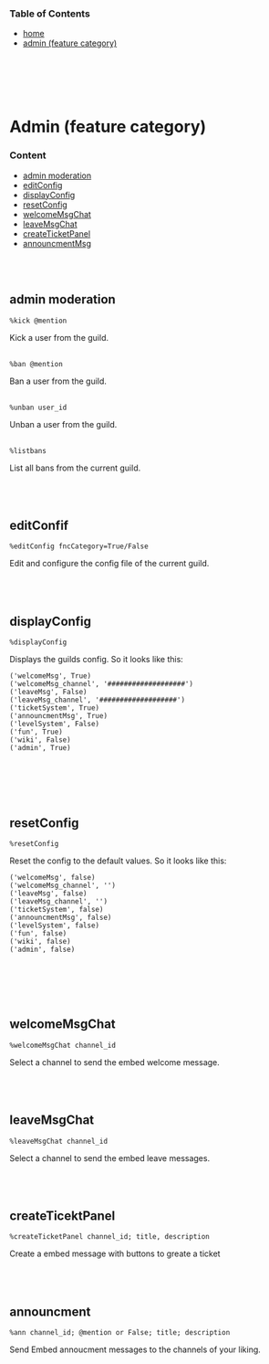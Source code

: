 ### Table of Contents
- [home](index.md)
- [admin (feature category)](admin.md)

<br><br><br><br>


# Admin (feature category)

### Content
- [admin moderation](#admin-moderation)
- [editConfig](#editConfig)
- [displayConfig](#displayConfig)
- [resetConfig](#resetConfig)
- [welcomeMsgChat](#welcomeMsgChat)
- [leaveMsgChat](#leaveMsgChat)
- [createTicketPanel](#createTicketPanel)
- [announcmentMsg](#announcmentMsg)

<br><br>

## __admin moderation__
```
%kick @mention
```
Kick a user from the guild.
<br><br>
```
%ban @mention
```
Ban a user from the guild.
<br><br>
```
%unban user_id
```
Unban a user from the guild.
<br><br>
```
%listbans
```
List all bans from the current guild.
<br><br><br><br>
## __editConfif__
```
%editConfig fncCategory=True/False
```
Edit and configure the config file of the current guild.
<br><br><br><br>
## __displayConfig__
```
%displayConfig
```
Displays the guilds config.
So it looks like this:
```
('welcomeMsg', True)
('welcomeMsg_channel', '###################')
('leaveMsg', False)
('leaveMsg_channel', '###################')
('ticketSystem', True)
('announcmentMsg', True)
('levelSystem', False)
('fun', True)
('wiki', False)
('admin', True)
```
<br><br><br><br>
## __resetConfig__
```
%resetConfig
```
Reset the config to the default values.
So it looks like this:
```
('welcomeMsg', false)
('welcomeMsg_channel', '')
('leaveMsg', false)
('leaveMsg_channel', '')
('ticketSystem', false)
('announcmentMsg', false)
('levelSystem', false)
('fun', false)
('wiki', false)
('admin', false)
```
<br><br><br><br>
## __welcomeMsgChat__
```
%welcomeMsgChat channel_id
```
Select a channel to send the embed welcome message.
<br><br><br><br>
## __leaveMsgChat__
```
%leaveMsgChat channel_id
```
Select a channel to send the embed leave messages.
<br><br><br><br>
## __createTicektPanel__
```
%createTicketPanel channel_id; title, description
```
Create a embed message with buttons to greate a ticket 
<br><br><br><br>
## __announcment__
```
%ann channel_id; @mention or False; title; description
```
Send Embed annoucment messages to the channels of your liking.
<br>